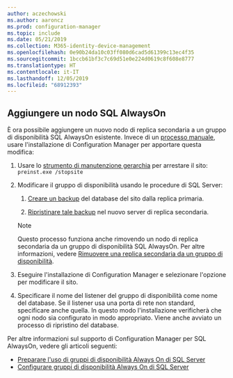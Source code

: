 ```yaml
---
author: aczechowski
ms.author: aaroncz
ms.prod: configuration-manager
ms.topic: include
ms.date: 05/21/2019
ms.collection: M365-identity-device-management
ms.openlocfilehash: 0e90b24da10c03ff080d6cad5d61399c13ec4f35
ms.sourcegitcommit: 1bccb61bf3c7c69d51e0e224d0619c8f608e8777
ms.translationtype: HT
ms.contentlocale: it-IT
ms.lasthandoff: 12/05/2019
ms.locfileid: "68912393"
---
```

## <a name="bkmk_sqlao"></a> Aggiungere un nodo SQL AlwaysOn

<!--3127336-->

È ora possibile aggiungere un nuovo nodo di replica secondaria a un gruppo di disponibilità SQL AlwaysOn esistente. Invece di un [processo manuale](/sccm/core/servers/deploy/configure/configure-aoag#bkmk_sync), usare l'installazione di Configuration Manager per apportare questa modifica:

1. Usare lo [strumento di manutenzione gerarchia](/sccm/core/servers/manage/hierarchy-maintenance-tool-preinst.exe) per arrestare il sito: `preinst.exe /stopsite`

1. Modificare il gruppo di disponibilità usando le procedure di SQL Server:

    1. [Creare un backup](https://docs.microsoft.com/sql/relational-databases/backup-restore/create-a-full-database-backup-sql-server?view=sql-server-2017) del database del sito dalla replica primaria.

    1. [Ripristinare tale backup](https://docs.microsoft.com/sql/relational-databases/backup-restore/restore-a-database-backup-using-ssms?view=sql-server-2017) nel nuovo server di replica secondaria.

    > [!Note]  
    > Questo processo funziona anche rimovendo un nodo di replica secondaria da un gruppo di disponibilità SQL AlwaysOn. Per altre informazioni, vedere [Rimuovere una replica secondaria da un gruppo di disponibilità](https://docs.microsoft.com/sql/database-engine/availability-groups/windows/remove-a-secondary-replica-from-an-availability-group-sql-server?view=sql-server-2017).

1. Eseguire l'installazione di Configuration Manager e selezionare l'opzione per modificare il sito.

1. Specificare il nome del listener del gruppo di disponibilità come nome del database. Se il listener usa una porta di rete non standard, specificare anche quella. In questo modo l'installazione verificherà che ogni nodo sia configurato in modo appropriato. Viene anche avviato un processo di ripristino del database.

Per altre informazioni sul supporto di Configuration Manager per SQL AlwaysOn, vedere gli articoli seguenti:

- [Preparare l'uso di gruppi di disponibilità Always On di SQL Server](/sccm/core/servers/deploy/configure/sql-server-alwayson-for-a-highly-available-site-database)
- [Configurare gruppi di disponibilità Always On di SQL Server](/sccm/core/servers/deploy/configure/configure-aoag)
